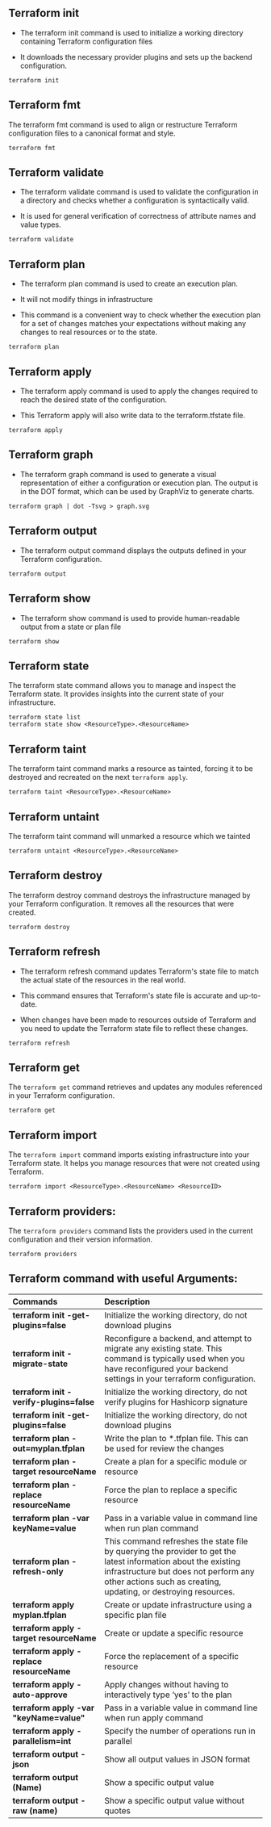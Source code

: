 ## Terraform init
* The terraform init command is used to initialize a working directory containing Terraform configuration files

* It downloads the necessary provider plugins and sets up the backend configuration.

```
terraform init
```

## Terraform fmt
The terraform fmt command is used to align or restructure Terraform configuration files to a canonical format and style. 

```
terraform fmt
```

## Terraform validate
* The terraform validate command is used to validate the configuration in a directory and checks whether a configuration is syntactically valid.
  
* It is used for general verification of correctness of attribute names and value types.
  
```
terraform validate
```

## Terraform plan
* The terraform plan command is used to create an execution plan.
  
* It will not modify things in infrastructure
  
* This command is a convenient way to check whether the execution plan for a set of changes matches your expectations without making any changes to real resources or to the state.

```
terraform plan
```

## Terraform apply
* The terraform apply command is used to apply the changes required to reach the desired state of the configuration. 

* This Terraform apply will also write data to the terraform.tfstate file.

```
terraform apply
```

## Terraform graph
* The terraform graph command is used to generate a visual representation of either a configuration or execution plan. The output is in the DOT format, which can be used by GraphViz to generate charts.

```
terraform graph | dot -Tsvg > graph.svg
```

## Terraform output
* The terraform output command displays the outputs defined in your Terraform configuration.

```
terraform output
```


## Terraform show
* The terraform show command is used to provide human-readable output from a state or plan file

```
terraform show
```

## Terraform state
The terraform state command allows you to manage and inspect the Terraform state. It provides insights into the current state of your infrastructure.

```
terraform state list
terraform state show <ResourceType>.<ResourceName>
```

## Terraform taint
The terraform taint command marks a resource as tainted, forcing it to be destroyed and recreated on the next `terraform apply`.

```
terraform taint <ResourceType>.<ResourceName>
```

## Terraform untaint
The terraform taint command will unmarked a resource which we tainted

```
terraform untaint <ResourceType>.<ResourceName>
```

## Terraform destroy
The terraform destroy command destroys the infrastructure managed by your Terraform configuration. It removes all the resources that were created.

```
terraform destroy
```

## Terraform refresh
* The terraform refresh command updates Terraform's state file to match the actual state of the resources in the real world.
    
* This command ensures that Terraform's state file is accurate and up-to-date.
    
* When changes have been made to resources outside of Terraform and you need to update the Terraform state file to reflect these changes.

```
terraform refresh
```

## Terraform get
The `terraform get` command retrieves and updates any modules referenced in your Terraform configuration.

```
terraform get
```


## Terraform import
The `terraform import` command imports existing infrastructure into your Terraform state. It helps you manage resources that were not created using Terraform.

```
terraform import <ResourceType>.<ResourceName> <ResourceID>
```

## Terraform providers:
The `terraform providers` command lists the providers used in the current configuration and their version information.

```
terraform providers
```

## Terraform command with useful Arguments:

| **Commands**             | **Description** |
| :---------------- | :------ | 
| **terraform init -get-plugins=false** | Initialize the working directory, do not download plugins |
| **terraform init -migrate-state** | Reconfigure a backend, and attempt to migrate any existing state. This command is typically used when you have reconfigured your backend settings in your terraform configuration. |
| **terraform init -verify-plugins=false** | Initialize the working directory, do not verify plugins for Hashicorp signature |
| **terraform init -get-plugins=false** | Initialize the working directory, do not download plugins |
| **terraform plan -out=myplan.tfplan**  | Write the plan to *.tfplan file. This can be used for review the changes| 
| **terraform plan -target resourceName**  | Create a plan for a specific module or resource | 
| **terraform plan -replace resourceName**  | Force the plan to replace a specific resource | 
| **terraform plan -var keyName=value**  | Pass in a variable value in command line when run plan command | 
| **terraform plan -refresh-only** |  This command refreshes the state file by querying the provider to get the latest information about the existing infrastructure but does not perform any other actions such as creating, updating, or destroying resources. | 
| **terraform apply myplan.tfplan** | Create or update infrastructure using a specific plan file | 
| **terraform apply -target resourceName**  | Create or update a specific resource | 
| **terraform apply -replace resourceName**  | Force the replacement of a specific resource | 
| **terraform apply -auto-approve**  | Apply changes without having to interactively type ‘yes’ to the plan | 
| **terraform apply -var "keyName=value"**  | Pass in a variable value in command line when run apply command |
| **terraform apply -parallelism=int** | Specify the number of operations run in parallel |
| **terraform output -json**  | Show all output values in JSON format
| **terraform output (Name)** | Show a specific output value
| **terraform output -raw (name)** | Show a specific output value without quotes
